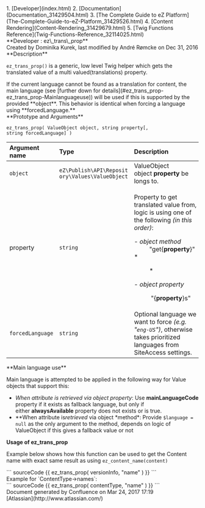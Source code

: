 <div id="page">
<div id="main" class="aui-page-panel">
<div id="main-header">
<div id="breadcrumb-section">
1.  [Developer](index.html)
2.  [Documentation](Documentation_31429504.html)
3.  [The Complete Guide to eZ Platform](The-Complete-Guide-to-eZ-Platform_31429526.html)
4.  [Content Rendering](Content-Rendering_31429679.html)
5.  [Twig Functions Reference](Twig-Functions-Reference_32114025.html)

</div>
**Developer : ez\_trans\_prop**

</div>
<div id="content" class="view">
<div class="page-metadata">
Created by Dominika Kurek, last modified by André Rømcke on Dec 31, 2016

</div>
<div id="main-content" class="wiki-content group">
<div class="contentLayout2">
<div class="columnLayout two-right-sidebar"
data-layout="two-right-sidebar">
<div class="cell normal" data-type="normal">
<div class="innerCell">
**Description**

`ez_trans_prop()` is a generic, low level Twig helper which gets the translated value of a multi valued(translations) property.

<div
class="confluence-information-macro confluence-information-macro-information">
<div class="confluence-information-macro-body">
If the current language cannot be found as a translation for content, the main language (see [further down for details](#ez_trans_prop-ez_trans_prop-Mainlanguageuse)) will be used if this is supported by the provided **object**. This behavior is identical when forcing a language using **forcedLanguage.**

</div>
</div>
**Prototype and Arguments**

`ez_trans_prop( ValueObject object, string property[, string forcedLanguage] )`

<div class="table-wrap">
<table>
<colgroup>
<col width="33%" />
<col width="33%" />
<col width="33%" />
</colgroup>
<thead>
<tr class="header">
<th align="left">Argument name</th>
<th align="left">Type</th>
<th align="left">Description</th>
</tr>
</thead>
<tbody>
<tr class="odd">
<td align="left"><code>object</code></td>
<td align="left"><code>eZ\Publish\API\Reposit ory\Values\ValueObject</code></td>
<td align="left">ValueObject object <strong>property</strong> be longs to.</td>
</tr>
<tr class="even">
<td align="left">property</td>
<td align="left"><code>string</code></td>
<td align="left"><p>Property to get translated value from, logic is using one of the following <em>(in this order)</em>:</p>
<dl>
<dt>- <em>object method</em></dt>
<dd>&quot;get{<strong>property</strong>}&quot; 

</dd>
<dt>*</dt>
<dd><p>*</p>
</dd>
<dt>- <em>object property</em></dt>
<dd><p> &quot;{<strong>property</strong>}s&quot;</p>
</dd>
</dl></td>
</tr>
<tr class="odd">
<td align="left"><code>forcedLanguage</code></td>
<td align="left"><code>string</code></td>
<td align="left">Optional language we want to force <em>(e.g. &quot;<code>eng-US</code>&quot;)</em>, otherwise takes prioritized languages from SiteAccess settings.</td>
</tr>
</tbody>
</table>

</div>
**Main language use**

Main language is attempted to be applied in the following way for Value objects that support this:

-   *When attribute is retrieved via object property*: Use **mainLanguageCode** property if it exists as fallback language, but only if either **alwaysAvailable** property does not exists or is true.
-   **When attribute is*retrieved* via object \*method\*: Provide `$language = null` as the only argument to the method, depends on logic of ValueObject if this gives a fallback value or not

**Usage of ez\_trans\_prop**

Example below shows how this function can be used to get the Content name with exact same result as using `ez_content_name(content)`

<div class="code panel pdl" style="border-width: 1px;">
<div class="codeContent panelContent pdl">
``` sourceCode
{{ ez_trans_prop( versionInfo, "name" ) }}
```

</div>
</div>
Example for `ContentType->names`:

<div class="code panel pdl" style="border-width: 1px;">
<div class="codeContent panelContent pdl">
``` sourceCode
{{ ez_trans_prop( contentType, "name" ) }}
```

</div>
</div>
</div>
</div>
<div class="cell aside" data-type="aside">
<div class="innerCell">
</div>
</div>
</div>
</div>
</div>
</div>
</div>
<div id="footer" role="contentinfo">
<div class="section footer-body">
Document generated by Confluence on Mar 24, 2017 17:19

<div id="footer-logo">
[Atlassian](http://www.atlassian.com/)

</div>
</div>
</div>
</div>

